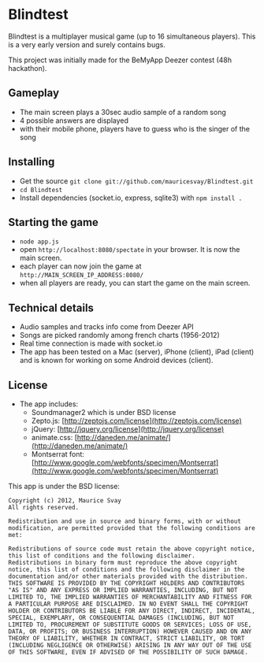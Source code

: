 Blindtest
=========

Blindtest is a multiplayer musical game (up to 16 simultaneous players). This is a very early version and surely contains bugs.

This project was initially made for the BeMyApp Deezer contest (48h hackathon).

Gameplay
--------
* The main screen plays a 30sec audio sample of a random song
* 4 possible answers are displayed
* with their mobile phone, players have to guess who is the singer of the song

Installing
----------
* Get the source `git clone git://github.com/mauricesvay/Blindtest.git`
* `cd Blindtest`
* Install dependencies (socket.io, express, sqlite3) with `npm install .`

Starting the game
-----------------
* `node app.js`
* open `http://localhost:8080/spectate` in your browser. It is now the main screen.
* each player can now join the game at `http://MAIN_SCREEN_IP_ADDRESS:8080/`
* when all players are ready, you can start the game on the main screen. 

Technical details
-----------------
* Audio samples and tracks info come from Deezer API
* Songs are picked randomly among french charts (1956-2012)
* Real time connection is made with socket.io
* The app has been tested on a Mac (server), iPhone (client), iPad (client) and is known for working on some Android devices (client).

License
-------
* The app includes:
  * Soundmanager2 which is under BSD license
  * Zepto.js: [http://zeptojs.com/license](http://zeptojs.com/license)
  * jQuery: [http://jquery.org/license](http://jquery.org/license)
  * animate.css: [http://daneden.me/animate/](http://daneden.me/animate/)
  * Montserrat font: [http://www.google.com/webfonts/specimen/Montserrat](http://www.google.com/webfonts/specimen/Montserrat)

This app is under the BSD license:

    Copyright (c) 2012, Maurice Svay
    All rights reserved.

    Redistribution and use in source and binary forms, with or without modification, are permitted provided that the following conditions are met:

    Redistributions of source code must retain the above copyright notice, this list of conditions and the following disclaimer.
    Redistributions in binary form must reproduce the above copyright notice, this list of conditions and the following disclaimer in the documentation and/or other materials provided with the distribution.
    THIS SOFTWARE IS PROVIDED BY THE COPYRIGHT HOLDERS AND CONTRIBUTORS "AS IS" AND ANY EXPRESS OR IMPLIED WARRANTIES, INCLUDING, BUT NOT LIMITED TO, THE IMPLIED WARRANTIES OF MERCHANTABILITY AND FITNESS FOR A PARTICULAR PURPOSE ARE DISCLAIMED. IN NO EVENT SHALL THE COPYRIGHT HOLDER OR CONTRIBUTORS BE LIABLE FOR ANY DIRECT, INDIRECT, INCIDENTAL, SPECIAL, EXEMPLARY, OR CONSEQUENTIAL DAMAGES (INCLUDING, BUT NOT LIMITED TO, PROCUREMENT OF SUBSTITUTE GOODS OR SERVICES; LOSS OF USE, DATA, OR PROFITS; OR BUSINESS INTERRUPTION) HOWEVER CAUSED AND ON ANY THEORY OF LIABILITY, WHETHER IN CONTRACT, STRICT LIABILITY, OR TORT (INCLUDING NEGLIGENCE OR OTHERWISE) ARISING IN ANY WAY OUT OF THE USE OF THIS SOFTWARE, EVEN IF ADVISED OF THE POSSIBILITY OF SUCH DAMAGE.